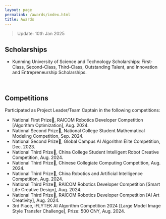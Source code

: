 ```yaml
---
layout: page
permalink: /awards/index.html
title: Awards
---
```


> Update: 10th Jan 2025

## Scholarships

- Kunming University of Science and Technology Scholarships: First-Class, Second-Class, Third-Class, Outstanding Talent, and Innovation and Entrepreneurship Scholarships.

<br>

## Competitions

Participated as Project Leader/Team Captain in the following competitions:

- National First Prize🥇, RAICOM Robotics Developer Competition [Algorithm Optimization], Aug. 2024.
- National Second Prize🥈, National College Student Mathematical Modeling Competition, Sep. 2024.
- National Second Prize🥈, Global Campus AI Algorithm Elite Competition, Dec. 2023.
- National Third Prize🥉, China College Student Intelligent Robot Creative Competition, Aug. 2024.
- National Third Prize🥉, Chinese Collegiate Computing Competition, Aug. 2024.
- National Third Prize🥉, China Robotics and Artificial Intelligence Competition, Aug. 2024.
- National Third Prize🥉, RAICOM Robotics Developer Competition [Smart Life Creative Design], Aug. 2024.
- National Third Prize🥉, RAICOM Robotics Developer Competition [AI Art Creativity], Aug. 2024.
- 3rd Place, iFLYTEK AI Algorithm Competition 2024 [Large Model Image Style Transfer Challenge], Prize: 500 CNY, Aug. 2024.

<br>
